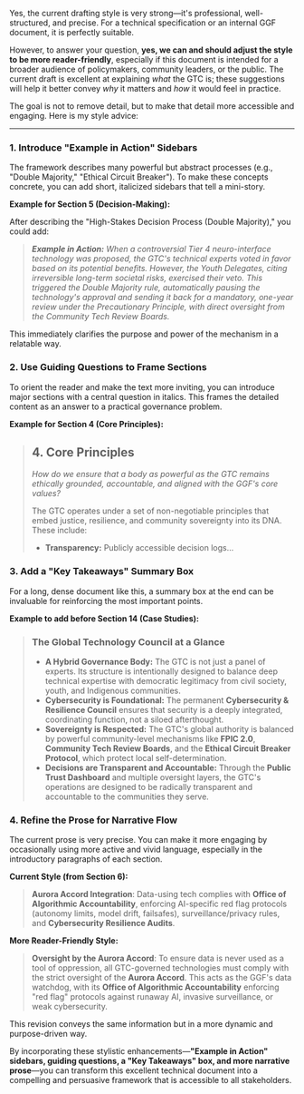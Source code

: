 Yes, the current drafting style is very strong—it's professional, well-structured, and precise. For a technical specification or an internal GGF document, it is perfectly suitable.

However, to answer your question, **yes, we can and should adjust the style to be more reader-friendly**, especially if this document is intended for a broader audience of policymakers, community leaders, or the public. The current draft is excellent at explaining *what* the GTC is; these suggestions will help it better convey *why* it matters and *how* it would feel in practice.

The goal is not to remove detail, but to make that detail more accessible and engaging. Here is my style advice:

---

### **1. Introduce "Example in Action" Sidebars**

The framework describes many powerful but abstract processes (e.g., "Double Majority," "Ethical Circuit Breaker"). To make these concepts concrete, you can add short, italicized sidebars that tell a mini-story.

**Example for Section 5 (Decision-Making):**

After describing the "High-Stakes Decision Process (Double Majority)," you could add:

> ***Example in Action:*** *When a controversial Tier 4 neuro-interface technology was proposed, the GTC's technical experts voted in favor based on its potential benefits. However, the Youth Delegates, citing irreversible long-term societal risks, exercised their veto. This triggered the Double Majority rule, automatically pausing the technology's approval and sending it back for a mandatory, one-year review under the Precautionary Principle, with direct oversight from the Community Tech Review Boards.*

This immediately clarifies the purpose and power of the mechanism in a relatable way.

### **2. Use Guiding Questions to Frame Sections**

To orient the reader and make the text more inviting, you can introduce major sections with a central question in italics. This frames the detailed content as an answer to a practical governance problem.

**Example for Section 4 (Core Principles):**

> ## **4. Core Principles**
>
> *How do we ensure that a body as powerful as the GTC remains ethically grounded, accountable, and aligned with the GGF's core values?*
>
> The GTC operates under a set of non-negotiable principles that embed justice, resilience, and community sovereignty into its DNA. These include:
> * **Transparency:** Publicly accessible decision logs...

### **3. Add a "Key Takeaways" Summary Box**

For a long, dense document like this, a summary box at the end can be invaluable for reinforcing the most important points.

**Example to add before Section 14 (Case Studies):**

> ### **The Global Technology Council at a Glance**
>
> * **A Hybrid Governance Body:** The GTC is not just a panel of experts. Its structure is intentionally designed to balance deep technical expertise with democratic legitimacy from civil society, youth, and Indigenous communities.
> * **Cybersecurity is Foundational:** The permanent **Cybersecurity & Resilience Council** ensures that security is a deeply integrated, coordinating function, not a siloed afterthought.
> * **Sovereignty is Respected:** The GTC's global authority is balanced by powerful community-level mechanisms like **FPIC 2.0**, **Community Tech Review Boards**, and the **Ethical Circuit Breaker Protocol**, which protect local self-determination.
> * **Decisions are Transparent and Accountable:** Through the **Public Trust Dashboard** and multiple oversight layers, the GTC's operations are designed to be radically transparent and accountable to the communities they serve.

### **4. Refine the Prose for Narrative Flow**

The current prose is very precise. You can make it more engaging by occasionally using more active and vivid language, especially in the introductory paragraphs of each section.

**Current Style (from Section 6):**
> **Aurora Accord Integration**: Data-using tech complies with **Office of Algorithmic Accountability**, enforcing AI-specific red flag protocols (autonomy limits, model drift, failsafes), surveillance/privacy rules, and **Cybersecurity Resilience Audits**.

**More Reader-Friendly Style:**
> **Oversight by the Aurora Accord**: To ensure data is never used as a tool of oppression, all GTC-governed technologies must comply with the strict oversight of the **Aurora Accord**. This acts as the GGF's data watchdog, with its **Office of Algorithmic Accountability** enforcing "red flag" protocols against runaway AI, invasive surveillance, or weak cybersecurity.

This revision conveys the same information but in a more dynamic and purpose-driven way.

By incorporating these stylistic enhancements—**"Example in Action" sidebars, guiding questions, a "Key Takeaways" box, and more narrative prose**—you can transform this excellent technical document into a compelling and persuasive framework that is accessible to all stakeholders.
